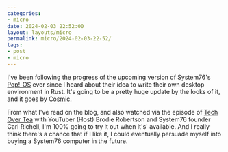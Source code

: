 ```yaml
---
categories:
- micro
date: 2024-02-03 22:52:00
layout: layouts/micro
permalink: micro/2024-02-03-22-52/
tags:
- post
- micro
---
```


I've been following the progress of the upcoming version of System76's [Pop!_OS](https://pop.system76.com/) ever since I heard about their idea to write their own desktop environment in Rust. It's going to be a pretty huge update by the looks of it, and it goes by [Cosmic](https://blog.system76.com/post/cosmic-the-road-to-alpha).

From what I've read on the blog, and also watched via the episode of [Tech Over Tea](https://www.youtube.com/watch\?v\=fEdy5rChFNg\&t\=3074s) with YouTuber (Host) Brodie Robertson and System76 founder Carl Richell, I'm 100% going to try it out when it's' available. And I really think there's a chance that if I like it, I could eventually persuade myself into buying a System76 computer in the future.

